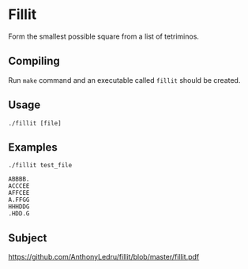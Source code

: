 # Fillit
Form the smallest possible square from a list of tetriminos.

## Compiling
Run `make` command and an executable called `fillit` should be created.

## Usage
```
./fillit [file]
```

## Examples

```
./fillit test_file

ABBBB.
ACCCEE
AFFCEE
A.FFGG
HHHDDG
.HDD.G
```
## Subject

https://github.com/AnthonyLedru/fillit/blob/master/fillit.pdf
